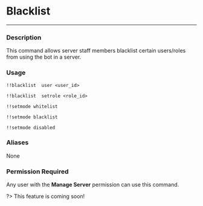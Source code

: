 # Blacklist
---
### Description
This command allows server staff members blacklist certain users/roles from using the bot in a server.

### Usage
```
!!blacklist  user <user_id>
```
```
!!blacklist  setrole <role_id>
```
```
!!setmode whitelist
```
```
!!setmode blacklist
```
```
!!setmode disabled
```
### Aliases
None

### Permission Required
Any user with the **Manage Server** permission can use this command.

?> This feature is coming soon! 


